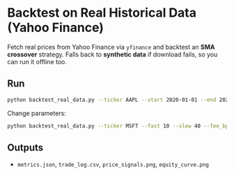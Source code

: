 
# Backtest on Real Historical Data (Yahoo Finance)

Fetch real prices from Yahoo Finance via `yfinance` and backtest an **SMA crossover** strategy.
Falls back to **synthetic data** if download fails, so you can run it offline too.


## Run
```bash
python backtest_real_data.py --ticker AAPL --start 2020-01-01 --end 2024-12-31
```

Change parameters:
```bash
python backtest_real_data.py --ticker MSFT --fast 10 --slow 40 --fee_bps 2 --out_dir msft_outputs
```

## Outputs
- `metrics.json`, `trade_log.csv`, `price_signals.png`, `equity_curve.png`
